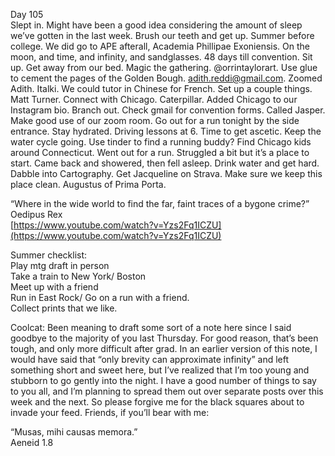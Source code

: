 Day 105  
Slept in. Might have been a good idea considering the amount of sleep we’ve gotten in the last week. Brush our teeth and get up. Summer before college. We did go to APE afterall, Academia Phillipae Exoniensis. On the moon, and time, and infinity, and sandglasses. 48 days till convention. Sit up. Get away from our bed. Magic the gathering. @orrintaylorart. Use glue to cement the pages of the Golden Bough. [adith.reddi@gmail.com](mailto:adith.reddi@gmail.com). Zoomed Adith. Italki. We could tutor in Chinese for French. Set up a couple things. Matt Turner. Connect with Chicago. Caterpillar. Added Chicago to our Instagram bio. Branch out. Check gmail for convention forms. Called Jasper. Make good use of our zoom room. Go out for a run tonight by the side entrance. Stay hydrated. Driving lessons at 6\. Time to get ascetic. Keep the water cycle going. Use tinder to find a running buddy? Find Chicago kids around Connecticut. Went out for a run. Struggled a bit but it’s a place to start. Came back and showered, then fell asleep. Drink water and get hard. Dabble into Cartography. Get Jacqueline on Strava. Make sure we keep this place clean. Augustus of Prima Porta. 

“Where in the wide world to find the far, faint traces of a bygone crime?” Oedipus Rex  
[https://www.youtube.com/watch?v=Yzs2Fq1ICZU](https://www.youtube.com/watch?v=Yzs2Fq1ICZU)

Summer checklist:  
Play mtg draft in person  
Take a train to New York/ Boston  
Meet up with a friend  
Run in East Rock/ Go on a run with a friend.  
Collect prints that we like.  

Coolcat: Been meaning to draft some sort of a note here since I said goodbye to the majority of you last Thursday. For good reason, that’s been tough, and only more difficult after grad. In an earlier version of this note, I would have said that “only brevity can approximate infinity” and left something short and sweet here, but I’ve realized that I’m too young and stubborn to go gently into the night. I have a good number of things to say to you all, and I’m planning to spread them out over separate posts over this week and the next. So please forgive me for the black squares about to invade your feed. Friends, if you’ll bear with me:

“Musas, mihi causas memora.”  
Aeneid 1.8
